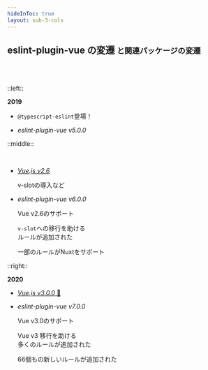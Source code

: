 ```yaml
---
hideInToc: true
layout: sub-3-cols
---
```


## eslint-plugin-vue の変遷 <small>と関連パッケージの変遷</small>

<br><br>

::left::

**2019**

- `@typescript-eslint`登場！

- _eslint-plugin-vue v5.0.0_

::middle::

<v-click>

<p><br></p>

- [_Vue.js v2.6_](https://medium.com/the-vue-point/vue-2-6-released-66aa6c8e785e)

  v-slotの導入など

- _eslint-plugin-vue v6.0.0_

  Vue v2.6のサポート

  `v-slot`への移行を助ける<br>ルールが追加された

  一部のルールがNuxtをサポート

</v-click>

::right::

**2020**

<v-click>

- [_Vue.js v3.0.0_ 🎉](https://blog.vuejs.org/posts/vue-3-one-piece)

- _eslint-plugin-vue v7.0.0_

  Vue v3.0のサポート

  Vue v3 移行を助ける<br>多くのルールが追加された

  66個もの新しいルールが追加された

</v-click>
